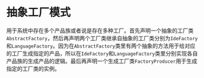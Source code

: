 # 抽象工厂模式  
用于系统中存在多个产品族或者说是存在多种工厂。首先声明一个抽象的工厂类`AbstractFactory`，然后再声明两个工厂类继承自抽象的工厂类分别为`IdeFactory`和`LanguageFactory`。因为在`AbstractFactory`类里有两个抽象的方法用于给对应的工厂生成指定的产品，所以在`IdeFactory`和`LanguageFactory`类里分别实现各自产品族的生成产品的逻辑。最后再声明一个生成工厂类`FactoryProducer`用于生成指定的工厂类的实例。